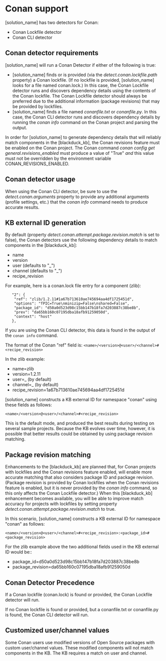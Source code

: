 # Conan support

[solution_name] has two detectors for Conan:

* Conan Lockfile detector
* Conan CLI detector

## Conan detector requirements

[solution_name] will run a Conan Detector if either of the following is true:

* [solution_name] finds or is provided (via the *detect.conan.lockfile.path* property) a Conan lockfile. (If no lockfile is provided, [solution_name] looks for a file named conan.lock.) In this case, the Conan Lockfile detector runs and discovers dependency details using the contents of the Conan lockfile. The Conan Lockfile detector should always be preferred due to the additional information (package revisions) that may be provided by lockfiles.
* [solution_name] finds a file named *conanfile.txt* or *conanfile.py*. In this case, the Conan CLI detector runs and discovers dependency details by running the *conan info* command on the Conan project and parsing the output.

In order for [solution_name] to generate dependency details that will reliably match components
in the [blackduck_kb], the Conan revisions feature must be enabled on the Conan project.
The Conan command *conan config get general.revisions_enabled* must produce a value of "True"
*and* this value must not be overridden by the environment variable CONAN_REVISIONS_ENABLED.

## Conan detector usage

When using the Conan CLI detector, be sure to use the *detect.conan.arguments* property to provide any additional arguments (profile settings, etc.) that the *conan info* command needs to produce accurate results.

## KB external ID generation

By default (property *detect.conan.attempt.package.revision.match* is set to false), the Conan detectors use the following dependency details to match components in the [blackduck_kb]:

* name
* version
* user (defaults to "_")
* channel (defaults to "_")
* recipe_revision

For example, here is a conan.lock file entry for a component (zlib):
```
   "2": {
    "ref": "zlib/1.2.11#1a67b713610ae745694aa4df1725451d",
    "options": "fPIC=True\nminizip=False\nshared=False",
    "package_id": "d50a0d523d98c15bb147b18fa7d203887c38be8b",
    "prev": "da65bb160c07195dba18afb91259050d",
    "context": "host"
   },
```

If you are using the Conan CLI detector, this data is found in the output of the `conan info` command.

The format of the Conan "ref" field is: `<name>/<version>@<user>/<channel>#<recipe_revision>`

In the zlib example:

* name=zlib
* version=1.2.11
* user=_ (by default)
* channel=_ (by default)
* recipe_revision=1a67b713610ae745694aa4df1725451d

[solution_name] constructs a KB external ID for namespace "conan" using these fields as follows:
```
<name>/<version>@<user>/<channel>#<recipe_revision>
```

This is the default mode, and produced the best results during testing on several sample projects. Because the KB evolves over time, however, it is possible that
better results could be obtained by using package revision matching.

## Package revision matching

Enhancements to the [blackduck_kb] are planned that, for Conan projects with lockfiles
and the Conan revisions feature enabled,
will enable more accurate matching that also considers package ID and package revision.
(Package revision is provided by Conan lockfiles when the Conan revisions feature is enabled,
but it is never provided by the *conan info* command, so this only affects the Conan Lockfile detector.)
When this [blackduck_kb] enhancement becomes available,
you will be able to improve match accuracy for projects with lockfiles by setting
property *detect.conan.attempt.package.revision.match* to true.


In this scenario, [solution_name] constructs a KB external ID for namespace "conan" as follows:
```
<name>/<version>@<user>/<channel>#<recipe_revision>:<package_id>#<package_revision>
```

For the zlib example above the two additional fields used in the KB external ID would be::

* package_id=d50a0d523d98c15bb147b18fa7d203887c38be8b
* package_revision=da65bb160c07195dba18afb91259050d

## Conan Detector Precedence

If a Conan lockfile (conan.lock) is found or provided, the Conan Lockfile detector will run.

If no Conan lockfile is found or provided, but a conanfile.txt or conanfile.py is found, the
Conan CLI detector will run.

## Customized user/channel values

Some Conan users use modified versions of Open Source packages with custom user/channel values. These modified components will not match components in the KB.
The KB requires a match on user and channel.
